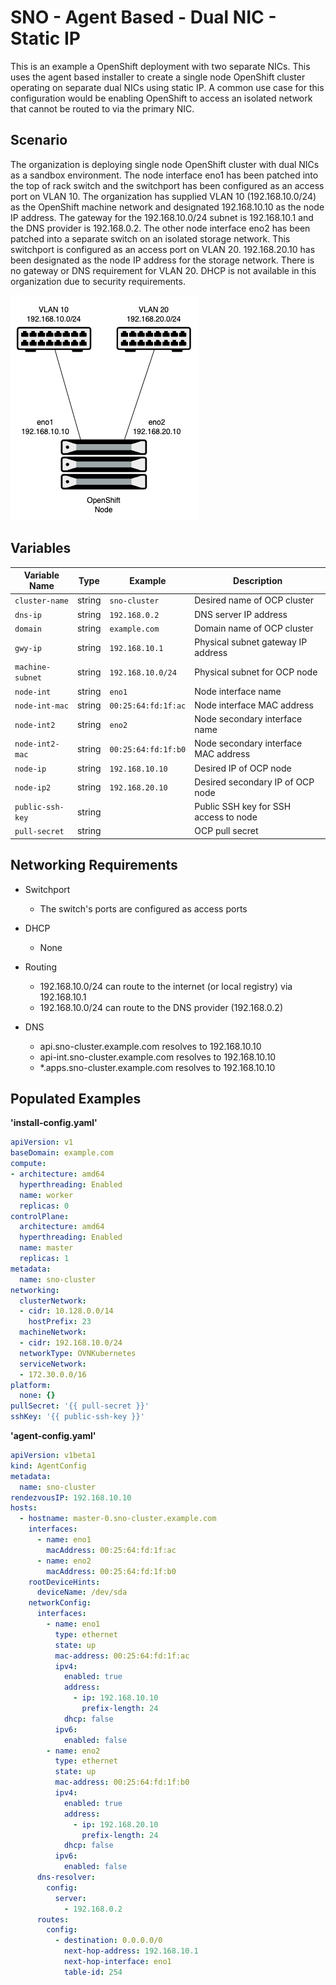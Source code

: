 # SNO - Agent Based - Dual NIC - Static IP

This is an example a OpenShift deployment with two separate NICs. This uses the agent based installer to create a single node OpenShift cluster operating on separate dual NICs using static IP. A common use case for this configuration would be enabling OpenShift to access an isolated network that cannot be routed to via the primary NIC.

## Scenario

The organization is deploying single node OpenShift cluster with dual NICs as a sandbox environment. The node interface eno1 has been patched into the top of rack switch and the switchport has been configured as an access port on VLAN 10. The organization has supplied VLAN 10 (192.168.10.0/24) as the OpenShift machine network and designated 192.168.10.10 as the node IP address. The gateway for the 192.168.10.0/24 subnet is 192.168.10.1 and the DNS provider is 192.168.0.2. The other node interface eno2 has been patched into a separate switch on an isolated storage network. This switchport is configured as an access port on VLAN 20. 192.168.20.10 has been designated as the node IP address for the storage network. There is no gateway or DNS requirement for VLAN 20. DHCP is not available in this organization due to security requirements.

![ocp-sno-dual-nic](https://github.com/dlystra/openshift-networking-examples/blob/main/diagrams/ocp-sno-dual-nic.png)

## Variables

| Variable Name      | Type    | Example            | Description                             |
|--------------------|---------|--------------------|-----------------------------------------|
| `cluster-name`     | string  | `sno-cluster`      | Desired name of OCP cluster             |
| `dns-ip`           | string  | `192.168.0.2`      | DNS server IP address                   |
| `domain`           | string  | `example.com`      | Domain name of OCP cluster              |
| `gwy-ip`           | string  | `192.168.10.1`     | Physical subnet gateway IP address      |
| `machine-subnet`   | string  | `192.168.10.0/24`  | Physical subnet for OCP node            |
| `node-int`         | string  | `eno1`             | Node interface name                     |
| `node-int-mac`     | string  | `00:25:64:fd:1f:ac`| Node interface MAC address              |
| `node-int2`        | string  | `eno2`             | Node secondary interface name           |
| `node-int2-mac`    | string  | `00:25:64:fd:1f:b0`| Node secondary interface MAC address    |
| `node-ip`          | string  | `192.168.10.10`    | Desired IP of OCP node                  |
| `node-ip2`         | string  | `192.168.20.10`    | Desired secondary IP of OCP node        |
| `public-ssh-key`   | string  |                    | Public SSH key for SSH access to node   |
| `pull-secret`      | string  |                    | OCP pull secret                         |

## Networking Requirements

- Switchport
  - The switch's ports are configured as access ports

- DHCP
  - None

- Routing
  - 192.168.10.0/24 can route to the internet (or local registry) via 192.168.10.1
  - 192.168.10.0/24 can route to the DNS provider (192.168.0.2)

- DNS
  - api.sno-cluster.example.com resolves to 192.168.10.10
  - api-int.sno-cluster.example.com resolves to 192.168.10.10
  - *.apps.sno-cluster.example.com resolves to 192.168.10.10

## Populated Examples

**'install-config.yaml'**
```yaml
apiVersion: v1
baseDomain: example.com
compute:
- architecture: amd64
  hyperthreading: Enabled
  name: worker
  replicas: 0
controlPlane:
  architecture: amd64
  hyperthreading: Enabled
  name: master
  replicas: 1
metadata:
  name: sno-cluster
networking:
  clusterNetwork:
  - cidr: 10.128.0.0/14
    hostPrefix: 23
  machineNetwork:
  - cidr: 192.168.10.0/24
  networkType: OVNKubernetes
  serviceNetwork:
  - 172.30.0.0/16
platform:
  none: {}
pullSecret: '{{ pull-secret }}'
sshKey: '{{ public-ssh-key }}'
```

**'agent-config.yaml'**
```yaml
apiVersion: v1beta1
kind: AgentConfig
metadata:
  name: sno-cluster
rendezvousIP: 192.168.10.10
hosts:
  - hostname: master-0.sno-cluster.example.com
    interfaces:
      - name: eno1
        macAddress: 00:25:64:fd:1f:ac
      - name: eno2
        macAddress: 00:25:64:fd:1f:b0
    rootDeviceHints:
      deviceName: /dev/sda
    networkConfig:
      interfaces:
        - name: eno1
          type: ethernet
          state: up
          mac-address: 00:25:64:fd:1f:ac
          ipv4:
            enabled: true
            address:
              - ip: 192.168.10.10
                prefix-length: 24
            dhcp: false
          ipv6:
            enabled: false
        - name: eno2
          type: ethernet
          state: up
          mac-address: 00:25:64:fd:1f:b0
          ipv4:
            enabled: true
            address:
              - ip: 192.168.20.10
                prefix-length: 24
            dhcp: false
          ipv6:
            enabled: false
      dns-resolver:
        config:
          server:
            - 192.168.0.2
      routes:
        config:
          - destination: 0.0.0.0/0
            next-hop-address: 192.168.10.1
            next-hop-interface: eno1
            table-id: 254
```